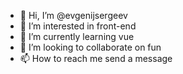 - 👋 Hi, I’m @evgenijsergeev
- 👀 I’m interested in front-end
- 🌱 I’m currently learning vue
- 💞️ I’m looking to collaborate on fun
- 📫 How to reach me send a message

<!---
evgenijsergeev/evgenijsergeev is a ✨ special ✨ repository because its `README.md` (this file) appears on your GitHub profile.
You can click the Preview link to take a look at your changes.
--->
